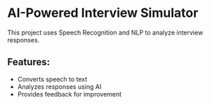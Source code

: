 # AI-Powered Interview Simulator  
This project uses Speech Recognition and NLP to analyze interview responses.  
## Features:  
- Converts speech to text  
- Analyzes responses using AI  
- Provides feedback for improvement
